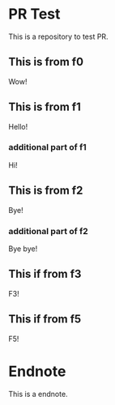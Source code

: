 # PR Test

This is a repository to test PR.

## This is from f0

Wow!

## This is from f1

Hello!

### additional part of f1

Hi!

## This is from f2

Bye!

### additional part of f2

Bye bye!

## This if from f3

F3!

## This if from f5

F5!

# Endnote

This is a endnote.
